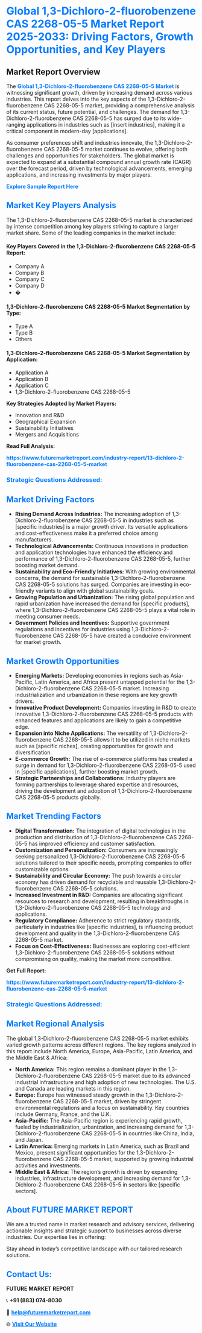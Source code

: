 <h1 style="color: #007BFF;">Global 1,3-Dichloro-2-fluorobenzene CAS 2268-05-5 Market Report 2025-2033: Driving Factors, Growth Opportunities, and Key Players</h1>

<section id="overview">
<h2>Market Report Overview</h2>
<p>The <a href="https://www.futuremarketreport.com/industry-report/13-dichloro-2-fluorobenzene-cas-2268-05-5-market" style="color: #007BFF; text-decoration: none;"><strong>Global 1,3-Dichloro-2-fluorobenzene CAS 2268-05-5 Market</strong></a> is witnessing significant growth, driven by increasing demand across various industries. This report delves into the key aspects of the 1,3-Dichloro-2-fluorobenzene CAS 2268-05-5 market, providing a comprehensive analysis of its current status, future potential, and challenges. The demand for 1,3-Dichloro-2-fluorobenzene CAS 2268-05-5 has surged due to its wide-ranging applications in industries such as [insert industries], making it a critical component in modern-day [applications].</p>
<p>As consumer preferences shift and industries innovate, the 1,3-Dichloro-2-fluorobenzene CAS 2268-05-5 market continues to evolve, offering both challenges and opportunities for stakeholders. The global market is expected to expand at a substantial compound annual growth rate (CAGR) over the forecast period, driven by technological advancements, emerging applications, and increasing investments by major players.</p>
</section>

<section id="overview">
<p><a href="https://www.futuremarketreport.com/request-sample/reportId=116367" style="color: #007BFF; text-decoration: none;"><strong>Explore Sample Report Here</strong></a></p>
</section>

<section id="key-players">
<h2 style="color: #007BFF;">Market Key Players Analysis</h2>
<p>The 1,3-Dichloro-2-fluorobenzene CAS 2268-05-5 market is characterized by intense competition among key players striving to capture a larger market share. Some of the leading companies in the market include:</p>
<h4>Key Players Covered in the 1,3-Dichloro-2-fluorobenzene CAS 2268-05-5 Report:</h4>
<ul><li>Company A</li><li>Company B</li><li>Company C</li><li>Company D</li><li>�</li></ul>
<h4>1,3-Dichloro-2-fluorobenzene CAS 2268-05-5 Market Segmentation by Type:</h4>
<ul><li>Type A</li><li>Type B</li><li>Others</li></ul>

<h4>1,3-Dichloro-2-fluorobenzene CAS 2268-05-5 Market Segmentation by Application:</h4>
<ul><li>Application A</li><li>Application B</li><li>Application C</li><li>1,3-Dichloro-2-fluorobenzene CAS 2268-05-5</li></ul>
<p><strong>Key Strategies Adopted by Market Players:</strong></p>
<ul>
<li>Innovation and R&D</li>
<li>Geographical Expansion</li>
<li>Sustainability Initiatives</li>
<li>Mergers and Acquisitions</li>
</ul>
</section>

<section>
<p><strong>Read Full Analysis: </strong></p><a href="https://www.futuremarketreport.com/industry-report/13-dichloro-2-fluorobenzene-cas-2268-05-5-market" style="color: #007BFF; text-decoration: none;"><strong>https://www.futuremarketreport.com/industry-report/13-dichloro-2-fluorobenzene-cas-2268-05-5-market</strong></a>
<h3 style="color: #007BFF;">Strategic Questions Addressed:</h3>
</section>

<section id="driving-factors">
<h2 style="color: #007BFF;">Market Driving Factors</h2>
<ul>
<li><strong>Rising Demand Across Industries:</strong> The increasing adoption of 1,3-Dichloro-2-fluorobenzene CAS 2268-05-5 in industries such as [specific industries] is a major growth driver. Its versatile applications and cost-effectiveness make it a preferred choice among manufacturers.</li>
<li><strong>Technological Advancements:</strong> Continuous innovations in production and application technologies have enhanced the efficiency and performance of 1,3-Dichloro-2-fluorobenzene CAS 2268-05-5, further boosting market demand.</li>
<li><strong>Sustainability and Eco-Friendly Initiatives:</strong> With growing environmental concerns, the demand for sustainable 1,3-Dichloro-2-fluorobenzene CAS 2268-05-5 solutions has surged. Companies are investing in eco-friendly variants to align with global sustainability goals.</li>
<li><strong>Growing Population and Urbanization:</strong> The rising global population and rapid urbanization have increased the demand for [specific products], where 1,3-Dichloro-2-fluorobenzene CAS 2268-05-5 plays a vital role in meeting consumer needs.</li>
<li><strong>Government Policies and Incentives:</strong> Supportive government regulations and incentives for industries using 1,3-Dichloro-2-fluorobenzene CAS 2268-05-5 have created a conducive environment for market growth.</li>
</ul>
</section>

<section id="growth-opportunities">
<h2 style="color: #007BFF;">Market Growth Opportunities</h2>
<ul>
<li><strong>Emerging Markets:</strong> Developing economies in regions such as Asia-Pacific, Latin America, and Africa present untapped potential for the 1,3-Dichloro-2-fluorobenzene CAS 2268-05-5 market. Increasing industrialization and urbanization in these regions are key growth drivers.</li>
<li><strong>Innovative Product Development:</strong> Companies investing in R&D to create innovative 1,3-Dichloro-2-fluorobenzene CAS 2268-05-5 products with enhanced features and applications are likely to gain a competitive edge.</li>
<li><strong>Expansion into Niche Applications:</strong> The versatility of 1,3-Dichloro-2-fluorobenzene CAS 2268-05-5 allows it to be utilized in niche markets such as [specific niches], creating opportunities for growth and diversification.</li>
<li><strong>E-commerce Growth:</strong> The rise of e-commerce platforms has created a surge in demand for 1,3-Dichloro-2-fluorobenzene CAS 2268-05-5 used in [specific applications], further boosting market growth.</li>
<li><strong>Strategic Partnerships and Collaborations:</strong> Industry players are forming partnerships to leverage shared expertise and resources, driving the development and adoption of 1,3-Dichloro-2-fluorobenzene CAS 2268-05-5 products globally.</li>
</ul>
</section>

<section id="trending-factors">
<h2 style="color: #007BFF;">Market Trending Factors</h2>
<ul>
<li><strong>Digital Transformation:</strong> The integration of digital technologies in the production and distribution of 1,3-Dichloro-2-fluorobenzene CAS 2268-05-5 has improved efficiency and customer satisfaction.</li>
<li><strong>Customization and Personalization:</strong> Consumers are increasingly seeking personalized 1,3-Dichloro-2-fluorobenzene CAS 2268-05-5 solutions tailored to their specific needs, prompting companies to offer customizable options.</li>
<li><strong>Sustainability and Circular Economy:</strong> The push towards a circular economy has driven demand for recyclable and reusable 1,3-Dichloro-2-fluorobenzene CAS 2268-05-5 solutions.</li>
<li><strong>Increased Investment in R&D:</strong> Companies are allocating significant resources to research and development, resulting in breakthroughs in 1,3-Dichloro-2-fluorobenzene CAS 2268-05-5 technology and applications.</li>
<li><strong>Regulatory Compliance:</strong> Adherence to strict regulatory standards, particularly in industries like [specific industries], is influencing product development and quality in the 1,3-Dichloro-2-fluorobenzene CAS 2268-05-5 market.</li>
<li><strong>Focus on Cost-Effectiveness:</strong> Businesses are exploring cost-efficient 1,3-Dichloro-2-fluorobenzene CAS 2268-05-5 solutions without compromising on quality, making the market more competitive.</li>
</ul>
</section>

<section>
<p><strong>Get Full Report: </strong></p><a href="https://www.futuremarketreport.com/industry-report/13-dichloro-2-fluorobenzene-cas-2268-05-5-market" style="color: #007BFF; text-decoration: none;"><strong>https://www.futuremarketreport.com/industry-report/13-dichloro-2-fluorobenzene-cas-2268-05-5-market</strong></a>
<h3 style="color: #007BFF;">Strategic Questions Addressed:</h3>
</section>


<section id="regional-analysis">
<h2 style="color: #007BFF;">Market Regional Analysis</h2>
<p>The global 1,3-Dichloro-2-fluorobenzene CAS 2268-05-5 market exhibits varied growth patterns across different regions. The key regions analyzed in this report include North America, Europe, Asia-Pacific, Latin America, and the Middle East & Africa:</p>
<ul>
<li><strong>North America:</strong> This region remains a dominant player in the 1,3-Dichloro-2-fluorobenzene CAS 2268-05-5 market due to its advanced industrial infrastructure and high adoption of new technologies. The U.S. and Canada are leading markets in this region.</li>
<li><strong>Europe:</strong> Europe has witnessed steady growth in the 1,3-Dichloro-2-fluorobenzene CAS 2268-05-5 market, driven by stringent environmental regulations and a focus on sustainability. Key countries include Germany, France, and the U.K.</li>
<li><strong>Asia-Pacific:</strong> The Asia-Pacific region is experiencing rapid growth, fueled by industrialization, urbanization, and increasing demand for 1,3-Dichloro-2-fluorobenzene CAS 2268-05-5 in countries like China, India, and Japan.</li>
<li><strong>Latin America:</strong> Emerging markets in Latin America, such as Brazil and Mexico, present significant opportunities for the 1,3-Dichloro-2-fluorobenzene CAS 2268-05-5 market, supported by growing industrial activities and investments.</li>
<li><strong>Middle East & Africa:</strong> The region’s growth is driven by expanding industries, infrastructure development, and increasing demand for 1,3-Dichloro-2-fluorobenzene CAS 2268-05-5 in sectors like [specific sectors].</li>
</ul>
</section>

<footer>
<h2 style="color: #007BFF;">About FUTURE MARKET REPORT</h2>
<p>We are a trusted name in market research and advisory services, delivering actionable insights and strategic support to businesses across diverse industries. Our expertise lies in offering:</p>

<p>Stay ahead in today’s competitive landscape with our tailored research solutions.</p>

<h2 style="color: #007BFF;">Contact Us:</h2>
<p><strong>FUTURE MARKET REPORT</strong></p>
<p>📞 <strong>+91 (883) 074-8030</strong></p>
<p>📧 <strong><a href="mailto:help@futuremarketreport.com" style="color: #007BFF;">help@futuremarketreport.com</a></strong></p>
<p>🌐 <strong><a href="https://www.futuremarketreport.com/" style="color: #007BFF;">Visit Our Website</a></strong></p>
</footer>